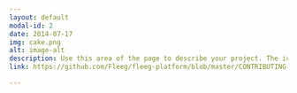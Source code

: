 ```yaml
---
layout: default
modal-id: 2
date: 2014-07-17
img: cake.png
alt: image-alt
description: Use this area of the page to describe your project. The icon above is part of a free icon set by <a href="https://sellfy.com/p/8Q9P/jV3VZ/">Flat Icons</a>. On their website, you can download their free set with 16 icons, or you can purchase the entire set with 146 icons for only $12!
link: https://github.com/Fleeg/fleeg-platform/blob/master/CONTRIBUTING.md

---
```


